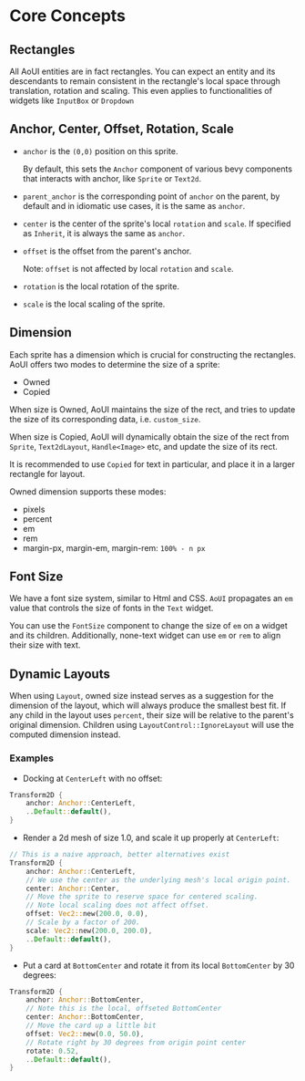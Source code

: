 # Core Concepts

## Rectangles

All AoUI entities are in fact rectangles. You can expect
an entity and its descendants to remain consistent in the rectangle's local space
through translation, rotation and scaling. This even applies
to functionalities of widgets like `InputBox` or `Dropdown`

## Anchor, Center, Offset, Rotation, Scale

* `anchor` is the `(0,0)` position on this sprite.

    By default, this sets the `Anchor` component of various bevy components
    that interacts with anchor, like `Sprite` or `Text2d`.

* `parent_anchor` is the corresponding point of `anchor` on the parent,
by default and in idiomatic use cases, it is the same as `anchor`.

* `center` is the center of the sprite's local `rotation` and `scale`.
If specified as `Inherit`, it is always the same as `anchor`.

* `offset` is the offset from the parent's anchor.

    Note: `offset` is not affected by local `rotation` and `scale`.

* `rotation` is the local rotation of the sprite.

* `scale` is the local scaling of the sprite.

## Dimension

Each sprite has a dimension which is crucial for constructing the rectangles.
AoUI offers two modes to determine the size of a sprite:

* Owned
* Copied

When size is Owned, AoUI maintains the size of the rect, and tries to update the size of
its corresponding data, i.e. `custom_size`.

When size is Copied, AoUI will dynamically obtain the size of the rect from `Sprite`, `Text2dLayout`,
`Handle<Image>` etc, and update the size of its rect.

It is recommended to use `Copied` for text in particular,
and place it in a larger rectangle for layout.

Owned dimension supports these modes:

* pixels
* percent
* em
* rem
* margin-px, margin-em, margin-rem: `100% - n px`

## Font Size

We have a font size system, similar to Html and CSS.
`AoUI` propagates an `em` value that controls the size
of fonts in the `Text` widget.

You can use the `FontSize` component to change the size of
`em` on a widget and its children.
Additionally, none-text widget can use `em` or `rem` to align their size with text.

## Dynamic Layouts

When using `Layout`, owned size instead serves as a suggestion for the dimension
of the layout, which will always produce the smallest best fit.
If any child in the layout uses `percent`,
their size will be relative to the parent's original dimension.
Children using `LayoutControl::IgnoreLayout` will use the computed dimension instead.

### Examples

* Docking at `CenterLeft` with no offset:

```rust
Transform2D {
    anchor: Anchor::CenterLeft,
    ..Default::default(),
}
```

* Render a 2d mesh of size 1.0,
and scale it up properly at `CenterLeft`:

```rust
// This is a naive approach, better alternatives exist
Transform2D {
    anchor: Anchor::CenterLeft,
    // We use the center as the underlying mesh's local origin point.
    center: Anchor::Center,
    // Move the sprite to reserve space for centered scaling.
    // Note local scaling does not affect offset.
    offset: Vec2::new(200.0, 0.0),
    // Scale by a factor of 200.
    scale: Vec2::new(200.0, 200.0),
    ..Default::default(),
}
```

* Put a card at `BottomCenter`
and rotate it from its local `BottomCenter`  by 30 degrees:

```rust
Transform2D {
    anchor: Anchor::BottomCenter,
    // Note this is the local, offseted BottomCenter
    center: Anchor::BottomCenter,
    // Move the card up a little bit
    offset: Vec2::new(0.0, 50.0),
    // Rotate right by 30 degrees from origin point center
    rotate: 0.52,
    ..Default::default(),
}
```